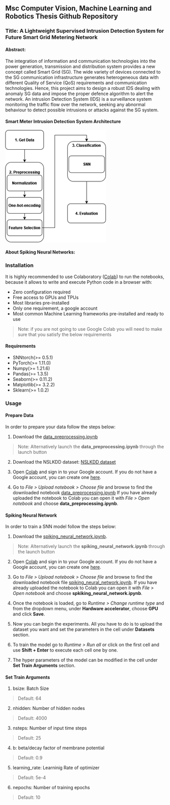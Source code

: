## Msc Computer Vision, Machine Learning and Robotics Thesis Github Repository
### Title: A Lightweight Supervised Intrusion Detection System for Future Smart Grid Metering Network
#### Abstract:
The integration of information and communication technologies into the power generation, 
transmission and distribution system provides a new concept called Smart Grid (SG). The 
wide variety of devices connected to the SG communication infrastructure generates heterogeneous data with different Quality of Service (QoS) requirements and communication 
technologies. Hence, this project aims to design a robust IDS dealing with anomaly SG data and impose the proper defence algorithm to alert the network. An intrusion Detection 
System (IDS) is a surveillance system monitoring the traffic flow over the network, seeking any abnormal behaviour to detect possible intrusions or attacks against the SG system.

####  Smart Meter Intrusion Detection System Architecture
![plot](https://github.com/sotirischatzimiltis/MscThesis/blob/main/Images/smart_meter_architecture.png)

#### About Spiking Neural Networks:

### Installation 
It is highly recommended to use Colaboratory ([Colab](https://colab.research.google.com/notebooks/welcome.ipynb)) to run the notebooks, because it allows to write and execute Python code in a browser with:

- Zero configuration required
- Free access to GPUs and TPUs
- Most libraries pre-installed
- Only one requirement, a google account
- Most common Machine Learning frameworks pre-installed and ready to use

> Note: if you are not going to use Google Colab you will need to make sure that you satisfy the below requirements
#### Requirements
- SNNtorch(>= 0.5.1)
- PyTorch(>= 1.11.0)
- Numpy(>= 1.21.6)
- Pandas(>= 1.3.5)
- Seaborn(>= 0.11.2)
- Matplotlib(>= 3.2.2)
- Sklearn(>= 1.0.2)

### Usage 
  #### Prepare Data
  In order to prepare your data follow the steps below:

  1. Download the [data_preprocessing.ipynb](https://github.com/sotirischatzimiltis/MscThesis/blob/main/DataPreProcessing/data_preprocessing.ipynb)
  > Note: Alternatively launch the **data_preprocessing.ipynb** through the launch button 

  2. Download the NSLKDD dataset: [NSLKDD dataset](https://github.com/sotirischatzimiltis/MscThesis/tree/main/NSLKDD)
    
  3. Open [Colab](https://colab.research.google.com/notebooks/welcome.ipynb) and sign in to your Google account. If you do not have a Google account, you can create one [here](https://accounts.google.com/signup/v2/webcreateaccount?hl=en&flowName=GlifWebSignIn&flowEntry=SignUp).

  4. Go to _File > Upload notebook > Choose file_ and browse to find the downloaded notebook [data_preprocessing.ipynb](https://github.com/sotirischatzimiltis/MscThesis/blob/main/DataPreProcessing/data_preprocessing.ipynb) If you have already uploaded the notebook to Colab you can open it with _File > Open notebook_ and choose **data_preprocessing.ipynb**. 
  
#### Spiking Neural Network
In order to train a SNN model follow the steps below:

1. Download the [spiking_neural_network.ipynb](https://github.com/sotirischatzimiltis/MscThesis/blob/main/SpikingNeuralNetwork/spiking_neural_network.ipynb ).
> Note: Alternatively launch the **spiking_neural_network.ipynb** through the launch button
2. Open [Colab](https://colab.research.google.com/notebooks/welcome.ipynb) and sign in to your Google account. If you do not have a Google account, you can create one [here](https://accounts.google.com/signup/v2/webcreateaccount?hl=en&flowName=GlifWebSignIn&flowEntry=SignUp).

3. Go to _File > Upload notebook > Choose file_ and browse to find the downloaded notebook file [spiking_neural_network.ipynb](https://github.com/sotirischatzimiltis/MscThesis/blob/main/SpikingNeuralNetwork/spiking_neural_network.ipynb ). If you have already uploaded the notebook to Colab you can open it with _File > Open notebook_ and choose **spkiking_neural_network.ipynb**. 

3. Once the notebook is loaded, go to _Runtime > Change runtime type_ and from the dropdown menu, under **Hardware accelerator**, choose **GPU** and click **Save**.

5. Now you can begin the experiments. All you have to do is to upload the dataset you want and set the parameters in the cell under **Datasets** section.

6. To train the model go to _Runtime > Run all_ or click on the first cell and use **Shift + Enter** to execute each cell one by one.

7. The hyper parameters of the model can be modified in the cell under **Set Train Arguments** section.

#### Set Train Arguments
1. bsize: Batch Size
  > Default: 64
2. nhidden: Number of hidden nodes
  > Default: 4000
3. nsteps: Number of input time steps
  > Default: 25
4. b: beta/decay factor of membrane potential 
  > Default: 0.9
5. learning_rate: Learninig Rate of optimizer
  > Default: 5e-4
6. nepochs: Number of training epochs
  > Default: 10 
 
